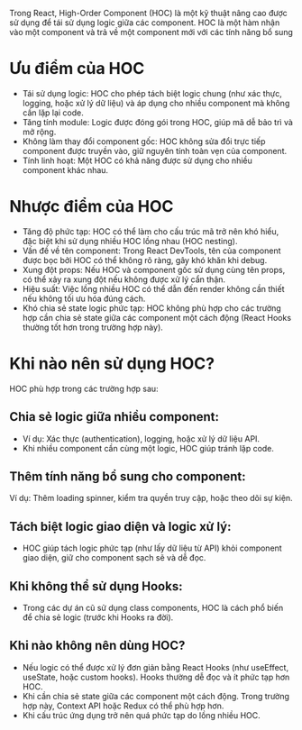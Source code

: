 Trong React, High-Order Component (HOC) là một kỹ thuật nâng cao được sử dụng để tái sử dụng logic giữa các component. HOC là một hàm nhận vào một component và trả về một component mới với các tính năng bổ sung

# Ưu điểm của HOC

- Tái sử dụng logic: HOC cho phép tách biệt logic chung (như xác thực, logging, hoặc xử lý dữ liệu) và áp dụng cho nhiều component mà không cần lặp lại code.
- Tăng tính module: Logic được đóng gói trong HOC, giúp mã dễ bảo trì và mở rộng.
- Không làm thay đổi component gốc: HOC không sửa đổi trực tiếp component được truyền vào, giữ nguyên tính toàn vẹn của component.
- Tính linh hoạt: Một HOC có khả năng được sử dụng cho nhiều component khác nhau.

# Nhược điểm của HOC

- Tăng độ phức tạp: HOC có thể làm cho cấu trúc mã trở nên khó hiểu, đặc biệt khi sử dụng nhiều HOC lồng nhau (HOC nesting).
- Vấn đề về tên component: Trong React DevTools, tên của component được bọc bởi HOC có thể không rõ ràng, gây khó khăn khi debug.
- Xung đột props: Nếu HOC và component gốc sử dụng cùng tên props, có thể xảy ra xung đột nếu không được xử lý cẩn thận.
- Hiệu suất: Việc lồng nhiều HOC có thể dẫn đến render không cần thiết nếu không tối ưu hóa đúng cách.
- Khó chia sẻ state logic phức tạp: HOC không phù hợp cho các trường hợp cần chia sẻ state giữa các component một cách động (React Hooks thường tốt hơn trong trường hợp này).

# Khi nào nên sử dụng HOC?

HOC phù hợp trong các trường hợp sau:

## Chia sẻ logic giữa nhiều component:

- Ví dụ: Xác thực (authentication), logging, hoặc xử lý dữ liệu API.
- Khi nhiều component cần cùng một logic, HOC giúp tránh lặp code.

## Thêm tính năng bổ sung cho component:

Ví dụ: Thêm loading spinner, kiểm tra quyền truy cập, hoặc theo dõi sự kiện.

## Tách biệt logic giao diện và logic xử lý:

- HOC giúp tách logic phức tạp (như lấy dữ liệu từ API) khỏi component giao diện, giữ cho component sạch sẽ và dễ đọc.

## Khi không thể sử dụng Hooks:

- Trong các dự án cũ sử dụng class components, HOC là cách phổ biến để chia sẻ logic (trước khi Hooks ra đời).

## Khi nào không nên dùng HOC?

- Nếu logic có thể được xử lý đơn giản bằng React Hooks (như useEffect, useState, hoặc custom hooks). Hooks thường dễ đọc và ít phức tạp hơn HOC.
- Khi cần chia sẻ state giữa các component một cách động. Trong trường hợp này, Context API hoặc Redux có thể phù hợp hơn.
- Khi cấu trúc ứng dụng trở nên quá phức tạp do lồng nhiều HOC.
